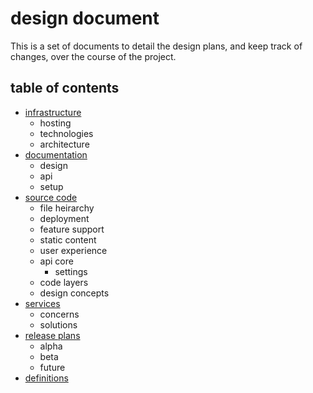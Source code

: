 
# design document

This is a set of documents to detail the design plans, and keep track of changes, over the course of the project.


## table of contents

- [infrastructure](infrastructure.md)
    - hosting
    - technologies
    - architecture
- [documentation](documentation.md)
    - design
    - api
    - setup
- [source code](source-code.md)
    - file heirarchy
    - deployment
    - feature support
    - static content
    - user experience
    - api core
        - settings
    - code layers
    - design concepts
- [services](services.md)
    - concerns
    - solutions
- [release plans](release-plans.md)
    - alpha
    - beta
    - future
- [definitions](definitions.md)
